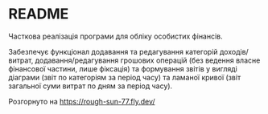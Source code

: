 # README

Часткова реалізація програми для обліку особистих фінансів.

Забезпечує функціонал додавання та редагування категорій доходів/витрат, додавання/редагування грошових операцій (без ведення власне фінансової частини, лише фіксація) та формування звітів у вигляді діаграми (звіт по категоріям за період часу) та ламаної кривої (звіт загальної суми витрат по дням за період часу).

Розгорнуто на https://rough-sun-77.fly.dev/
